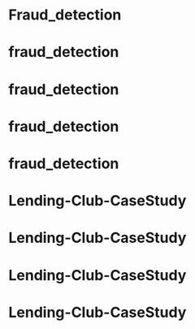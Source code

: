 # Fraud_detection
# fraud_detection
# fraud_detection
# fraud_detection
# fraud_detection
# Lending-Club-CaseStudy
 # Lending-Club-CaseStudy
# Lending-Club-CaseStudy
# Lending-Club-CaseStudy
